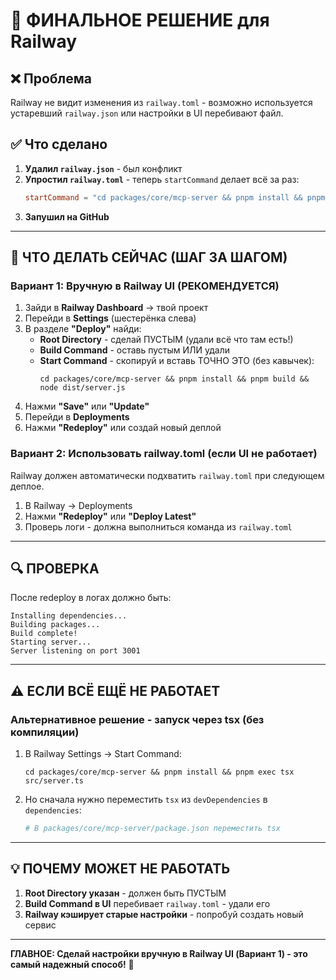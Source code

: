 # 🔧 ФИНАЛЬНОЕ РЕШЕНИЕ для Railway

## ❌ Проблема

Railway не видит изменения из `railway.toml` - возможно используется устаревший `railway.json` или настройки в UI перебивают файл.

## ✅ Что сделано

1. **Удалил `railway.json`** - был конфликт
2. **Упростил `railway.toml`** - теперь `startCommand` делает всё за раз:
   ```toml
   startCommand = "cd packages/core/mcp-server && pnpm install && pnpm build && node dist/server.js"
   ```
3. **Запушил на GitHub**

---

## 🔄 ЧТО ДЕЛАТЬ СЕЙЧАС (ШАГ ЗА ШАГОМ)

### Вариант 1: Вручную в Railway UI (РЕКОМЕНДУЕТСЯ)

1. Зайди в **Railway Dashboard** → твой проект
2. Перейди в **Settings** (шестерёнка слева)
3. В разделе **"Deploy"** найди:
   - **Root Directory** - сделай ПУСТЫМ (удали всё что там есть!)
   - **Build Command** - оставь пустым ИЛИ удали
   - **Start Command** - скопируй и вставь ТОЧНО ЭТО (без кавычек):
     ```
     cd packages/core/mcp-server && pnpm install && pnpm build && node dist/server.js
     ```
4. Нажми **"Save"** или **"Update"**
5. Перейди в **Deployments**
6. Нажми **"Redeploy"** или создай новый деплой

### Вариант 2: Использовать railway.toml (если UI не работает)

Railway должен автоматически подхватить `railway.toml` при следующем деплое.

1. В Railway → Deployments
2. Нажми **"Redeploy"** или **"Deploy Latest"**
3. Проверь логи - должна выполниться команда из `railway.toml`

---

## 🔍 ПРОВЕРКА

После redeploy в логах должно быть:

```
Installing dependencies...
Building packages...
Build complete!
Starting server...
Server listening on port 3001
```

---

## ⚠️ ЕСЛИ ВСЁ ЕЩЁ НЕ РАБОТАЕТ

### Альтернативное решение - запуск через tsx (без компиляции)

1. В Railway Settings → Start Command:
   ```
   cd packages/core/mcp-server && pnpm install && pnpm exec tsx src/server.ts
   ```

2. Но сначала нужно переместить `tsx` из `devDependencies` в `dependencies`:
   ```bash
   # В packages/core/mcp-server/package.json переместить tsx
   ```

---

## 💡 ПОЧЕМУ МОЖЕТ НЕ РАБОТАТЬ

1. **Root Directory указан** - должен быть ПУСТЫМ
2. **Build Command в UI** перебивает `railway.toml` - удали его
3. **Railway кэширует старые настройки** - попробуй создать новый сервис

---

**ГЛАВНОЕ: Сделай настройки вручную в Railway UI (Вариант 1) - это самый надежный способ!** 🚀

